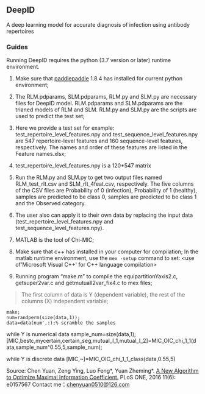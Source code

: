 ## DeepID
A deep learning model for accurate diagnosis of infection using antibody repertoires

### Guides
Running DeepID requires the python (3.7 version or later) runtime environment.
1) Make sure that [paddlepaddle](https://github.com/paddlepaddle/paddle) 1.8.4 has installed for current python environment; 
2) The RLM.pdparams, SLM.pdparams, RLM.py and SLM.py are necessary files for DeepID model. RLM.pdparams and SLM.pdparams are the trianed models of RLM and SLM. RLM.py and SLM.py are the scripts are used to predict the test set;
3) Here we provide a test set for example: test_repertoire_level_features.npy and test_sequence_level_features.npy are 547 repertoire-level features and  160 sequence-level features, respectively. The names and order of these features are listed in the Feature names.xlsx;
4) test_repertoire_level_features.npy is a 120*547 matrix
5) Run the RLM.py and SLM.py to get two output files named RLM_test_rlt.csv and SLM_rlt_4feat.csv, respectively. The five columns of the CSV files are Probability of 0 (infection), Probability of 1 (healthy), samples are predicted to be class 0, samples are predicted to be class 1 and the Observed category.
6) The user also can apply it to their own data by replacing the input data (test_repertoire_level_features.npy and test_sequence_level_features.npy).

 1) MATLAB is the tool of Chi-MIC;    
 2)  Make sure that c++ has installed in your computer for compilation;  In the matlab runtime environment, use the ```mex -setup``` command to set: <use of'Microsoft Visual C++' for C++ language compilation>
 3)  Running program “make.m” to compile the equipartitionYaxis2.c, getsuper2var.c and getmutualI2var_fix4.c to mex files;
> The first column of data is Y (dependent variable), the rest of the columns (X) independent variable;
    
    make;  
    num=randperm(size(data,1));   
    data=data(num',:);% scramble the samples  

 while Y is numerical data
    sample_num=size(data,1); 
    [MIC,bestc,mycertain,certain_seg,mutual_I_1,mutual_I_2]=MIC_OIC_chi_1_1(data,sample_num^0.55,5,sample_num);
    
 while Y is discrete data
    [MIC,~]=MIC_OIC_chi_1_1_class(data,0.55,5)
    
Source: 
Chen Yuan, Zeng Ying, Luo Feng*, Yuan Zheming*. [A New Algorithm to Optimize Maximal Information Coefficient.](https://journals.plos.org/plosone/article?id=10.1371/journal.pone.0157567) PLoS ONE, 2016 11(6): e0157567
 Contact me：chenyuan0510@126.com
